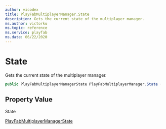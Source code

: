 ```yaml
---
author: vicodex
title: PlayFabMultiplayerManager.State 
description: Gets the current state of the multiplayer manager.
ms.author: victorku
ms.topic: reference
ms.service: playfab
ms.date: 06/22/2020
---
```


# State

Gets the current state of the multiplayer manager.

```csharp
public PlayFabMultiplayerManagerState PlayFabMultiplayerManager.State { get; }
```

## Property Value

State

[PlayFabMultiplayerManagerState](../../../enums/partyunityplayfabmultiplayermanagerstate.md)
